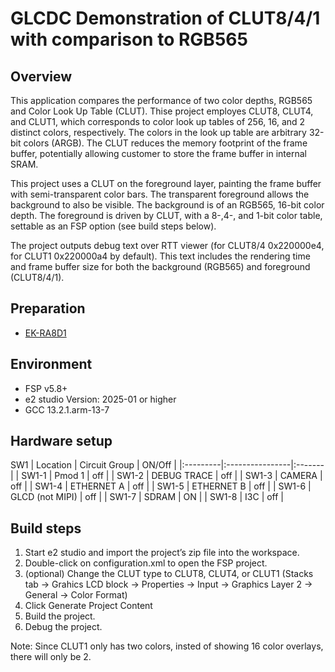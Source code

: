 # GLCDC Demonstration of CLUT8/4/1 with comparison to RGB565

## Overview
This application compares the performance of two color depths, RGB565 and Color Look Up Table (CLUT). Thise project employes CLUT8, CLUT4, and CLUT1, which corresponds to color look up tables of 256, 16, and 2 distinct colors, respectively. The colors in the look up table are arbitrary 32-bit colors (ARGB). The CLUT reduces the memory footprint of the frame buffer, potentially allowing customer to store the frame buffer in internal SRAM.

This project uses a CLUT on the foreground layer, painting the frame buffer with semi-transparent color bars. The transparent foreground allows the background to also be visible. The background is of an RGB565, 16-bit color depth. The foreground is driven by CLUT, with a 8-,4-, and 1-bit color table, settable as an FSP option (see build steps below).

The project outputs debug text over RTT viewer (for CLUT8/4 0x220000e4, for CLUT1 0x220000a4 by default). This text includes the rendering time and frame buffer size for both the background (RGB565) and foreground (CLUT8/4/1).


## Preparation
+ [EK-RA8D1](https://www.renesas.com/products/microcontrollers-microprocessors/ra-cortex-m-mcus/ek-ra8d1-evaluation-kit-ra8d1-mcu-group)

## Environment
* FSP v5.8+
* e2 studio Version: 2025-01 or higher
* GCC 13.2.1.arm-13-7

## Hardware setup
SW1
| Location | Circuit Group   | ON/Off |
|:---------|:----------------|:-------|
| SW1-1    | Pmod 1          | off    |
| SW1-2    | DEBUG TRACE     | off    |
| SW1-3    | CAMERA          | off    |
| SW1-4    | ETHERNET A      | off    |
| SW1-5    | ETHERNET B      | off    |
| SW1-6    | GLCD (not MIPI) | off    |
| SW1-7    | SDRAM           | ON     |
| SW1-8    | I3C             | off    |

## Build steps
1. Start e2 studio and import the project’s zip file into the workspace.
1. Double-click on configuration.xml to open the FSP project.
1. (optional) Change the CLUT type to CLUT8, CLUT4, or CLUT1 (Stacks tab -> Grahics LCD block -> Properties -> Input -> Graphics Layer 2 -> General -> Color Format)
1. Click Generate Project Content
1. Build the project.
1. Debug the project.

Note: Since CLUT1 only has two colors, insted of showing 16 color overlays, there will only be 2.
